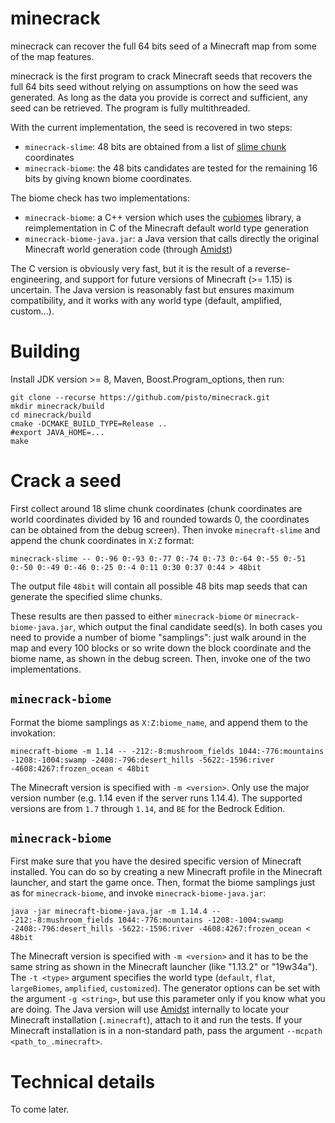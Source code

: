 # minecrack

minecrack can recover the full 64 bits seed of a Minecraft map from some of the map features.

minecrack is the first program to crack Minecraft seeds that recovers the full 64 bits seed without relying on assumptions on how the seed was generated. As long as the data you provide is correct and sufficient, any seed can be retrieved. The program is fully multithreaded.

With the current implementation, the seed is recovered in two steps:

* `minecrack-slime`: 48 bits are obtained from a list of [slime chunk](https://minecraft.gamepedia.com/Slime#.22Slime_chunks.22) coordinates
* `minecrack-biome`: the 48 bits candidates are tested for the remaining 16 bits by giving known biome coordinates.

The biome check has two implementations:

* `minecrack-biome`: a C++ version which uses the [cubiomes](https://github.com/Cubitect/cubiomes) library, a reimplementation in C of the Minecraft default world type generation
* `minecrack-biome-java.jar`: a Java version that calls directly the original Minecraft world generation code (through [Amidst](https://github.com/toolbox4minecraft/amidst))

The C version is obviously very fast, but it is the result of a reverse-engineering, and support for future versions of Minecraft (>= 1.15) is uncertain. The Java version is reasonably fast but ensures maximum compatibility, and it works with any world type (default, amplified, custom...).

# Building

Install JDK version >= 8, Maven, Boost.Program_options, then run:

```
git clone --recurse https://github.com/pisto/minecrack.git
mkdir minecrack/build
cd minecrack/build
cmake -DCMAKE_BUILD_TYPE=Release ..
#export JAVA_HOME=...
make
```

# Crack a seed

First collect around 18 slime chunk coordinates (chunk coordinates are world coordinates divided by 16 and rounded towards 0, the coordinates can be obtained from the debug screen). Then invoke `minecraft-slime` and append the chunk coordinates in `X:Z` format:

```
minecrack-slime -- 0:-96 0:-93 0:-77 0:-74 0:-73 0:-64 0:-55 0:-51 0:-50 0:-49 0:-46 0:-25 0:-4 0:11 0:30 0:37 0:44 > 48bit
```

The output file `48bit` will contain all possible 48 bits map seeds that can generate the specified slime chunks.

These results are then passed to either `minecrack-biome` or `minecrack-biome-java.jar`, which output the final candidate seed(s). In both cases you need to provide a number of biome "samplings": just walk around in the map and every 100 blocks or so write down the block coordinate and the biome name, as shown in the debug screen. Then, invoke one of the two implementations.

## `minecrack-biome`

Format the biome samplings as `X:Z:biome_name`, and append them to the invokation:

```
minecraft-biome -m 1.14 -- -212:-8:mushroom_fields 1044:-776:mountains -1208:-1004:swamp -2408:-796:desert_hills -5622:-1596:river -4608:4267:frozen_ocean < 48bit
```

The Minecraft version is specified with `-m <version>`. Only use the major version number (e.g. 1.14 even if the server runs 1.14.4). The supported versions are from `1.7` through `1.14`, and `BE` for the Bedrock Edition.


## `minecrack-biome`

First make sure that you have the desired specific version of Minecraft installed. You can do so by creating a new Minecraft profile in the Minecraft launcher, and start the game once. Then, format the biome samplings just as for `minecrack-biome`, and invoke `minecrack-biome-java.jar`:

```
java -jar minecraft-biome-java.jar -m 1.14.4 -- -212:-8:mushroom_fields 1044:-776:mountains -1208:-1004:swamp -2408:-796:desert_hills -5622:-1596:river -4608:4267:frozen_ocean < 48bit
```

The Minecraft version is specified with `-m <version>` and it has to be the same string as shown in the Minecraft launcher (like "1.13.2" or "19w34a"). The `-t <type>` argument specifies the world type (`default`, `flat`, `largeBiomes`, `amplified`, `customized`). The generator options can be set with the argument `-g <string>`, but use this parameter only if you know what you are doing. The Java version will use [Amidst](https://github.com/toolbox4minecraft/amidst) internally to locate your Minecraft installation (`.minecraft`), attach to it and run the tests. If your Minecraft installation is in a non-standard path, pass the argument `--mcpath <path_to_.minecraft>`.

# Technical details

To come later.
